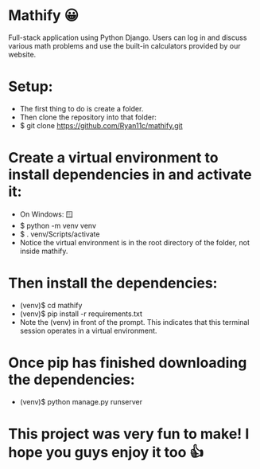 # Mathify 😀
Full-stack application using Python Django. Users can log in and discuss various math problems and use the built-in calculators provided by our website.

# Setup: 
* The first thing to do is create a folder.
* Then clone the repository into that folder:
* $ git clone https://github.com/Ryan11c/mathify.git 

# Create a virtual environment to install dependencies in and activate it:
* On Windows: 🪟
* $ python -m venv venv
* $ . venv/Scripts/activate
* Notice the virtual environment is in the root directory of the folder, not inside mathify.

# Then install the dependencies:
* (venv)$ cd mathify 
* (venv)$ pip install -r requirements.txt 
* Note the (venv) in front of the prompt. This indicates that this terminal session operates in a virtual environment.

# Once pip has finished downloading the dependencies: 
* (venv)$ python manage.py runserver

# This project was very fun to make! I hope you guys enjoy it too 👍